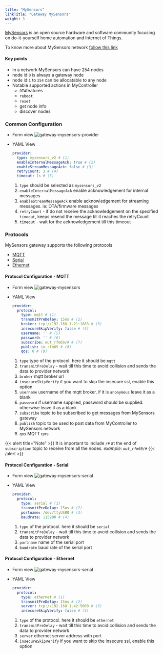 ```yaml
---
title: "MySensors"
linkTitle: "Gateway MySensors"
weight: 3
---
```


[MySensors](https://www.mysensors.org/) is an open source hardware and software community focusing on do-it-yourself home automation and Internet of Things.

To know more about MySensors network [follow this link](https://www.mysensors.org/about/network)

#### Key points
* In a network MySensors can have 254 nodes
* node id `0` is always a gateway node
* node id `1` to `254` can be allocatable to any node
* Notable supported actions in MyController
  * `OTA`features
  * `reboot`
  * `reset`
  * get node info
  * discover nodes

### Common Configuration
* Form view
  ![gateway-mysensors-provider](/doc-images/gateway-provider-mysensors.png)

* YAML View
  ```yaml
  provider:
    type: mysensors_v2 # (1)
    enableInternalMessageAck: true # (2)
    enableStreamMessageAck: false # (3)
    retryCount: 3 # (4)
    timeout: 1s # (5)
  ```
  1. `type` should be selected as `mysensors_v2`
  2. `enableInternalMessageAck` enable acknowledgement for internal messages
  3. `enableStreamMessageAck` enable acknowledgement for streaming messages. ie: OTA/firmware messages  
  4. `retryCount` - if do not receive the acknowledgement on the specified `timeout`, keeps resend the message till it reaches the retryCount 
  5. `timeout` - wait for the acknowledgement till this timeout

### Protocols
MySensors gateway supports the following protocols
  - [MQTT](#protocol-configuration---mqtt)
  - [Serial](#protocol-configuration---serial)
  - [Ethernet](#protocol-configuration---ethernet)

#### Protocol Configuration - MQTT
* Form view
  ![gateway-mysensors](/doc-images/gateway-mysensors-mqtt.png)

* YAML View
  ```yaml
  provider:
    protocol:
      type: mqtt # (1)
      transmitPreDelay: 15ms # (2)
      broker: tcp://192.168.1.21:1883 # (3)
      insecureSkipVerify: false # (4)
      username: '' # (5)
      password: '' # (6)
      subscribe: out_rfm69/# # (7)
      publish: in_rfm69 # (8)
      qos: 0 # (9)
  ```
  1. `type` type of the protocol. here it should be `mqtt`
  2. `transmitPreDelay` - wait till this time to avoid collision and sends the data to provider network
  3. `broker` mqtt broker url
  4. `insecureSkipVerify` if you want to skip the insecure ssl, enable this option
  5. `username` username of the mqtt broker. if it is `anonymous` leave it as a blank
  6. `password` if username supplied, password should be supplied. otherwise leave it as a blank
  7. `subscribe` topic to be subscribed to get messages from MySensors gateway
  8. `publish` topic to be used to post data from MyController to MySensors network
  9. `qos` MQTT qos

{{< alert title="Note" >}}
It is important to include `/#` at the end of `subscription` topic to receive from all the nodes. *example: `out_rfm69/#`*
{{< /alert >}}

#### Protocol Configuration - Serial
* Form view
  ![gateway-mysensors-serial](/doc-images/gateway-mysensors-serial.png)

* YAML View
  ```yaml
  provider:
    protocol:
      type: serial # (1)
      transmitPreDelay: 15ms # (2)
      portname: /dev/ttyUSB0 # (3)
      baudrate: 115200 # (4)
  ```
  1. `type` of the protocol. here it should be `serial`
  2. `transmitPreDelay` - wait till this time to avoid collision and sends the data to provider network
  3. `portname` name of the serial port
  4. `baudrate` baud rate of the serial port

#### Protocol Configuration - Ethernet
* Form view
  ![gateway-mysensors-serial](/doc-images/gateway-mysensors-ethernet.png)

* YAML View
  ```yaml
  provider:
    protocol:
      type: ethernet # (1)
      transmitPreDelay: 15ms # (2)
      server: tcp://192.168.1.42:5000 # (3)
      insecureSkipVerify: false # (4)
  ```
  1. `type` of the protocol. here it should be `ethernet`
  2. `transmitPreDelay` - wait till this time to avoid collision and sends the data to provider network
  3. `server` ethernet server address with port
  4. `insecureSkipVerify` if you want to skip the insecure ssl, enable this option
